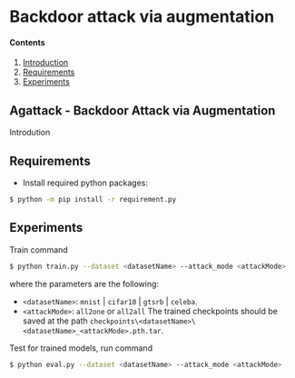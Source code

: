 # Backdoor attack via augmentation 
#### Contents
1. [Introduction](#Agattack)
2. [Requirements](#Requirements)
3. [Experiments](#Experiments)

## Agattack - Backdoor Attack via Augmentation
Introdution

## Requirements
- Install required python packages:
```bash
$ python -m pip install -r requirement.py
```

## Experiments
Train command 
```bash
$ python train.py --dataset <datasetName> --attack_mode <attackMode>
```
where the parameters are the following:
- `<datasetName>`: `mnist` | `cifar10` | `gtsrb` | `celeba`.
- `<attackMode>`: `all2one`  or `all2all`
The trained checkpoints should be saved at the path `checkpoints\<datasetName>\<datasetName>_<attackMode>.pth.tar`.

Test for trained models, run command
```bash
$ python eval.py --dataset <datasetName> --attack_mode <attackMode>
```
